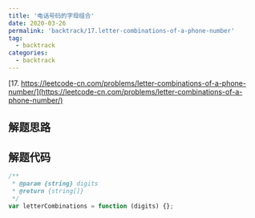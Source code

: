 ```yaml
---
title: '电话号码的字母组合'
date: 2020-03-26
permalink: 'backtrack/17.letter-combinations-of-a-phone-number'
tag:
  - backtrack
categories:
  - backtrack
---
```


[17. https://leetcode-cn.com/problems/letter-combinations-of-a-phone-number/](https://leetcode-cn.com/problems/letter-combinations-of-a-phone-number/)

## 解题思路

## 解题代码

```js
/**
 * @param {string} digits
 * @return {string[]}
 */
var letterCombinations = function (digits) {};
```
